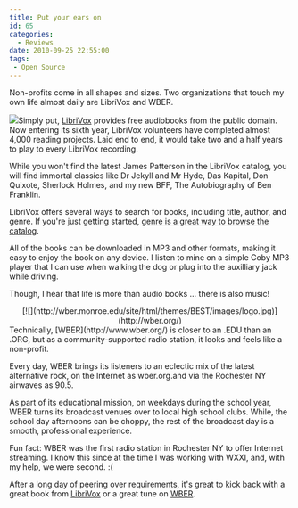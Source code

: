 ```yaml
---
title: Put your ears on
id: 65
categories:
  - Reviews
date: 2010-09-25 22:55:00
tags:
 - Open Source
---
```


Non-profits come in all shapes and sizes. Two organizations that touch my own life almost daily are LibriVox and WBER.

[![](http://creativecommons.org/images/public/norights-a.png)](http://librivox.org/)Simply put, [LibriVox](http://librivox.org/) provides free audiobooks from the public domain. Now entering its sixth year, LibriVox volunteers have completed almost 4,000 reading projects. Laid end to end, it would take two and a half years to play to every LibriVox recording.

While you won't find the latest James Patterson in the LibriVox catalog, you will find immortal classics like Dr Jekyll and Mr Hyde, Das Kapital, Don Quixote, Sherlock Holmes, and my new BFF, The Autobiography of Ben Franklin.

LibriVox offers several ways to search for books, including title, author, and genre. If you're just getting started, [genre is a great way to browse the catalog](http://librivox.org/newcatalog/genres.php).

All of the books can be downloaded in MP3 and other formats, making it easy to enjoy the book on any device. I listen to mine on a simple Coby MP3 player that I can use when walking the dog or plug into the auxilliary jack while driving.

Though, I hear that life is more than audio books ... there is also music!
<div class="separator" style="clear:both;text-align:center;">[![](http://wber.monroe.edu/site/html/themes/BEST/images/logo.jpg)](http://wber.org/)</div>
Technically, [WBER](http://www.wber.org/) is closer to an .EDU than an .ORG, but as a community-supported radio station, it looks and feels like a non-profit.

Every day, WBER brings its listeners to an eclectic mix of the latest alternative rock, on the Internet as wber.org.and via the Rochester NY airwaves as 90.5.

As part of its educational mission, on weekdays during the school year, WBER turns its broadcast venues over to local high school clubs. While, the school day afternoons can be choppy, the rest of the broadcast day is a smooth, professional experience.

Fun fact: WBER was the first radio station in Rochester NY to offer Internet streaming. I know this since at the time I was working with WXXI, and, with my help, we were second. :(

After a long day of peering over requirements, it's great to kick back with a great book from [LibriVox](http://librivox.org/) or a great tune on [WBER](http://www.wber.org/).